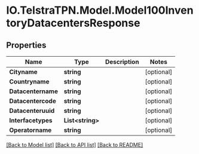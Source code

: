 # IO.TelstraTPN.Model.Model100InventoryDatacentersResponse
## Properties

Name | Type | Description | Notes
------------ | ------------- | ------------- | -------------
**Cityname** | **string** |  | [optional] 
**Countryname** | **string** |  | [optional] 
**Datacentername** | **string** |  | [optional] 
**Datacentercode** | **string** |  | [optional] 
**Datacenteruuid** | **string** |  | [optional] 
**Interfacetypes** | **List&lt;string&gt;** |  | [optional] 
**Operatorname** | **string** |  | [optional] 

[[Back to Model list]](../README.md#documentation-for-models) [[Back to API list]](../README.md#documentation-for-api-endpoints) [[Back to README]](../README.md)

